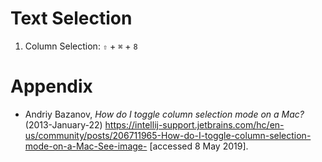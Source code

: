 # Text Selection
1. Column Selection:
	`⇧` + `⌘` + `8`

# Appendix
- Andriy Bazanov, *How do I toggle column selection mode on a Mac?* (2013-January-22) <https://intellij-support.jetbrains.com/hc/en-us/community/posts/206711965-How-do-I-toggle-column-selection-mode-on-a-Mac-See-image-> [accessed 8 May 2019].